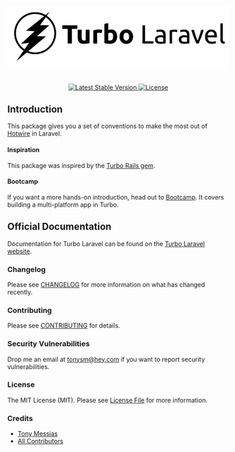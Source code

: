 <p align="center" style="margin-top: 2rem; margin-bottom: 2rem;"><img src="/art/turbo-laravel-logo.svg" alt="Logo Turbo Laravel" /></p>

<p align="center">
    <a href="https://packagist.org/packages/hotwired/turbo-laravel">
        <img src="https://img.shields.io/packagist/v/hotwired/turbo-laravel" alt="Latest Stable Version">
    </a>
    <a href="https://packagist.org/packages/hotwired/turbo-laravel">
        <img src="https://img.shields.io/packagist/l/hotwired/turbo-laravel" alt="License">
    </a>
</p>

## Introduction

This package gives you a set of conventions to make the most out of [Hotwire](https://hotwired.dev/) in Laravel.

#### Inspiration

This package was inspired by the [Turbo Rails gem](https://github.com/hotwired/turbo-rails).

#### Bootcamp

If you want a more hands-on introduction, head out to [Bootcamp](https://bootcamp.turbo-laravel.com). It covers building a multi-platform app in Turbo.

## Official Documentation

Documentation for Turbo Laravel can be found on the [Turbo Laravel website](https://turbo-laravel.com).

### Changelog

Please see [CHANGELOG](CHANGELOG.md) for more information on what has changed recently.

### Contributing

Please see [CONTRIBUTING](.github/CONTRIBUTING.md) for details.

### Security Vulnerabilities

Drop me an email at [tonysm@hey.com](mailto:tonysm@hey.com?subject=Security%20Vulnerability) if you want to report
security vulnerabilities.

### License

The MIT License (MIT). Please see [License File](LICENSE.md) for more information.

### Credits

- [Tony Messias](https://github.com/tonysm)
- [All Contributors](./CONTRIBUTORS.md)
